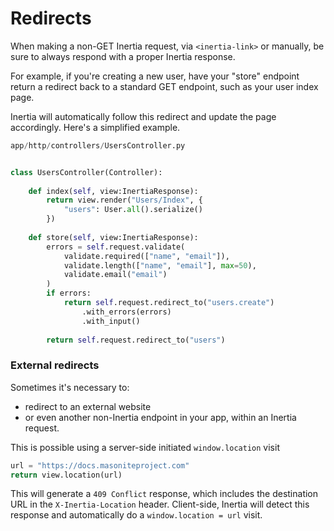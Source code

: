 # Redirects

When making a non-GET Inertia request, via `<inertia-link>` or manually, be sure to always respond with a proper Inertia response.

For example, if you're creating a new user, have your "store" endpoint return a redirect back to a standard GET endpoint, such as your user index page.

Inertia will automatically follow this redirect and update the page accordingly. Here's a simplified example.

```python
app/http/controllers/UsersController.py


class UsersController(Controller):
    
    def index(self, view:InertiaResponse):
        return view.render("Users/Index", {
            "users": User.all().serialize()
        })
    
    def store(self, view:InertiaResponse):
        errors = self.request.validate(
            validate.required(["name", "email"]),
            validate.length(["name", "email"], max=50),
            validate.email("email")
        )
        if errors:
            return self.request.redirect_to("users.create")
                .with_errors(errors)
                .with_input()
        
        return self.request.redirect_to("users")
```

### External redirects

Sometimes it's necessary to:

* redirect to an external website
* or even another non-Inertia endpoint in your app, within an Inertia request.

This is possible using a server-side initiated `window.location` visit

```python
url = "https://docs.masoniteproject.com"
return view.location(url)
```

This will generate a `409 Conflict` response, which includes the destination URL in the `X-Inertia-Location` header. Client-side, Inertia will detect this response and automatically do a `window.location = url` visit.

